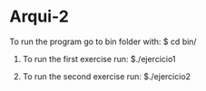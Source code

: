 # Arqui-2

To run the program go to bin folder with:
  $ cd bin/
  
1. To run the first exercise run:
  $./ejercicio1
  
 
2. To run the second exercise run:
  $./ejercicio2
